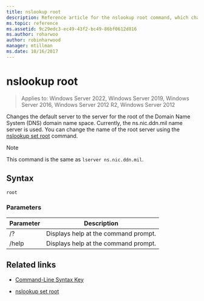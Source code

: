 ```yaml
---
title: nslookup root
description: Reference article for the nslookup root command, which changes the default server to the server for the root of the Domain Name System (DNS) domain name space.
ms.topic: reference
ms.assetid: 9c29edc3-ec49-43f2-bc49-86bf0612d816
ms.author: roharwoo
author: robinharwood
manager: mtillman
ms.date: 10/16/2017
---
```


# nslookup root

>Applies to: Windows Server 2022, Windows Server 2019, Windows Server 2016, Windows Server 2012 R2, Windows Server 2012

Changes the default server to the server for the root of the Domain Name System (DNS) domain name space. Currently, the ns.nic.ddn.mil name server is used. You can change the name of the root server using the [nslookup set root](nslookup-set-root.md) command.

> [!NOTE]
> This command is the same as `lserver ns.nic.ddn.mil`.

## Syntax

```
root
```

### Parameters

| Parameter | Description |
| --------- | ----------- |
| /? | Displays help at the command prompt. |
| /help | Displays help at the command prompt. |

## Related links

- [Command-Line Syntax Key](command-line-syntax-key.md)

- [nslookup set root](nslookup-set-root.md)

